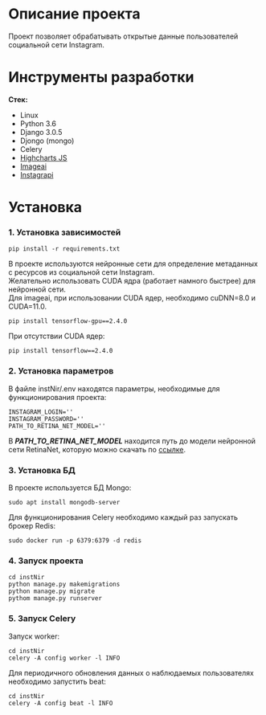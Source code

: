 # Описание проекта

Проект позволяет обрабатывать открытые данные пользователей социальной сети Instagram.

# Инструменты разработки

**Стек:**
- Linux
- Python 3.6
- Django 3.0.5
- Djongo (mongo)
- Celery
- [Highcharts JS](https://www.highcharts.com/)
- [Imageai](https://imageai.readthedocs.io/en/latest/)
- [Instagrapi](https://github.com/adw0rd/instagrapi)

# Установка

### 1. Установка зависимостей

    pip install -r requirements.txt

В проекте используются нейронные сети для определение метаданных с ресурсов из социальной сети Instagram.  
Желательно использовать CUDA ядра (работает намного быстрее) для нейронной сети.  
Для imageai, при использовании CUDA ядер, необходимо cuDNN=8.0 и CUDA=11.0.
    
    pip install tensorflow-gpu==2.4.0

При отсутствии CUDA ядер:

    pip install tensorflow==2.4.0

### 2. Установка параметров

В файле instNir/.env находятся параметры, необходимые для функционирования проекта:  

    INSTAGRAM_LOGIN=''
    INSTAGRAM_PASSWORD=''
    PATH_TO_RETINA_NET_MODEL=''

В ___PATH_TO_RETINA_NET_MODEL___ находится путь до модели нейронной сети RetinaNet, которую можно скачать по [ссылке](https://imageai.readthedocs.io/en/latest/detection/).  

### 3. Установка БД

В проекте используется БД Mongo:
    
    sudo apt install mongodb-server

Для функционирования Celery необходимо каждый раз запускать брокер Redis:

    sudo docker run -p 6379:6379 -d redis

### 4. Запуск проекта

    cd instNir
    python manage.py makemigrations
    python manage.py migrate
    pythom manage.py runserver

### 5. Запуск Celery

Запуск worker:

    cd instNir 
    celery -A config worker -l INFO

Для периодичного обновления данных о наблюдаемых пользователях необходимо запустить beat:

    cd instNir 
    celery -A config beat -l INFO
    
